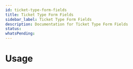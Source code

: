 ```yaml
---
id: ticket-type-form-fields
title: Ticket Type Form Fields
sidebar_label: Ticket Type Form Fields
description: Documentation for Ticket Type Form Fields
status: 
whatsPending: 
---
```


# Usage

